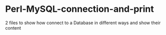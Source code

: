 # Perl-MySQL-connection-and-print
2 files to show how connect to a Database in different ways and show their content
